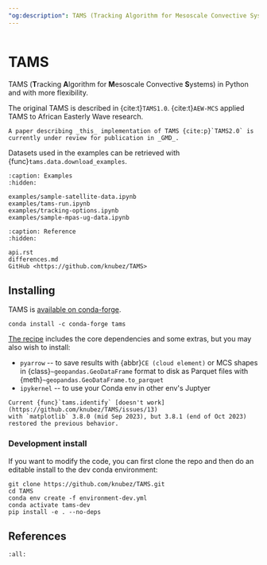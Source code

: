 ```yaml
---
"og:description": TAMS (Tracking Algorithm for Mesoscale Convective Systems) in Python
---
```


```{module} tams

```

# TAMS

TAMS (**T**racking **A**lgorithm for **M**esoscale Convective **S**ystems) in Python and with more flexibility.

The original TAMS is described in {cite:t}`TAMS1.0`.
{cite:t}`AEW-MCS` applied TAMS to African Easterly Wave research.

```{note}
A paper describing _this_ implementation of TAMS {cite:p}`TAMS2.0` is currently under review for publication in _GMD_.
```

Datasets used in the examples can be retrieved with
{func}`tams.data.download_examples`.

```{toctree}
:caption: Examples
:hidden:

examples/sample-satellite-data.ipynb
examples/tams-run.ipynb
examples/tracking-options.ipynb
examples/sample-mpas-ug-data.ipynb
```

```{toctree}
:caption: Reference
:hidden:

api.rst
differences.md
GitHub <https://github.com/knubez/TAMS>
```

## Installing

TAMS is [available on conda-forge](https://anaconda.org/conda-forge/tams).

```{prompt} bash
conda install -c conda-forge tams
```

[The recipe](https://github.com/conda-forge/tams-feedstock/blob/main/recipe/meta.yaml)
includes the core dependencies and some extras, but you may also wish to install:

- `pyarrow` -- to save results
  with {abbr}`CE (cloud element)` or MCS shapes
  in {class}`~geopandas.GeoDataFrame` format
  to disk as Parquet files with {meth}`~geopandas.GeoDataFrame.to_parquet`
- `ipykernel` -- to use your Conda env in other env's Juptyer

```{attention}
Current {func}`tams.identify` [doesn't work](https://github.com/knubez/TAMS/issues/13)
with `matplotlib` 3.8.0 (mid Sep 2023), but 3.8.1 (end of Oct 2023)
restored the previous behavior.
```

### Development install

If you want to modify the code, you can first clone the repo
and then do an editable install to the dev conda environment:

```{prompt} bash
git clone https://github.com/knubez/TAMS.git
cd TAMS
conda env create -f environment-dev.yml
conda activate tams-dev
pip install -e . --no-deps
```

## References

```{bibliography}
:all:
```
